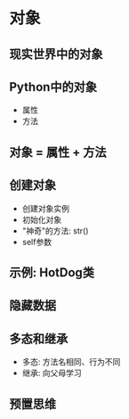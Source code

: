 # 对象
## 现实世界中的对象
## Python中的对象
- 属性
- 方法
## 对象 = 属性 + 方法
## 创建对象
- 创建对象实例
- 初始化对象
- "神奇"的方法: str()
- self参数
## 示例: HotDog类
## 隐藏数据
## 多态和继承
- 多态: 方法名相同、行为不同
- 继承: 向父母学习
## 预置思维
